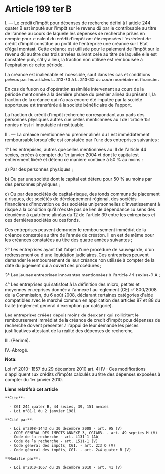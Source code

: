 # Article 199 ter B

I. ― Le crédit d'impôt pour dépenses de recherche défini à l'article 244 quater B est imputé sur l'impôt sur le revenu dû par
le contribuable au titre de l'année au cours de laquelle les dépenses de recherche prises en compte pour le calcul du crédit
d'impôt ont été exposées.L'excédent de crédit d'impôt constitue au profit de l'entreprise une créance sur l'Etat d'égal
montant. Cette créance est utilisée pour le paiement de l'impôt sur le revenu dû au titre des trois années suivant celle au
titre de laquelle elle est constatée puis, s'il y a lieu, la fraction non utilisée est remboursée à l'expiration de cette
période. 

La créance est inaliénable et incessible, sauf dans les cas et conditions prévus par les articles L. 313-23 à L. 313-35 du
code monétaire et financier. 

En cas de fusion ou d'opération assimilée intervenant au cours de la période mentionnée à la dernière phrase du premier
alinéa du présent I, la fraction de la créance qui n'a pas encore été imputée par la société apporteuse est transférée à la
société bénéficiaire de l'apport. 

La fraction du crédit d'impôt recherche correspondant aux parts des personnes physiques autres que celles mentionnées au I de
l'article 151 nonies n'est ni imputable ni restituable.

II  . ― La créance mentionnée au premier alinéa du I est immédiatement remboursable lorsqu'elle est constatée par l'une des
entreprises suivantes : 

1° Les entreprises, autres que celles mentionnées au III de l'article 44 sexies, créées à compter du 1er janvier 2004 et dont
le capital est entièrement libéré et détenu de manière continue à 50 % au moins : 

a) Par des personnes physiques ; 

b) Ou par une société dont le capital est détenu pour 50 % au moins par des personnes physiques ; 

c) Ou par des sociétés de capital-risque, des fonds communs de placement à risques, des sociétés de développement régional,
des sociétés financières d'innovation ou des sociétés unipersonnelles d'investissement à risque à la condition qu'il n'existe
pas de lien de dépendance au sens des deuxième à quatrième alinéas du 12 de l'article 39 entre les entreprises et ces
dernières sociétés ou ces fonds. 

Ces entreprises peuvent demander le remboursement immédiat de la créance constatée au titre de l'année de création. Il en est
de même pour les créances constatées au titre des quatre années suivantes ; 

2° Les entreprises ayant fait l'objet d'une procédure de sauvegarde, d'un redressement ou d'une liquidation judiciaires. Ces
entreprises peuvent demander le remboursement de leur créance non utilisée à compter de la date du jugement qui a ouvert ces
procédures ; 

3° Les jeunes entreprises innovantes mentionnées à l'article 44 sexies-0 A ; 

4° Les entreprises qui satisfont à la définition des micro, petites et moyennes entreprises donnée à l'annexe I au règlement
(CE) n° 800/2008 de la Commission, du 6 août 2008, déclarant certaines catégories d'aide compatibles avec le marché commun en
application des articles 87 et 88 du traité (règlement général d'exemption par catégorie). 

Les entreprises créées depuis moins de deux ans qui sollicitent le remboursement immédiat de la créance de crédit d'impôt
pour dépenses de recherche doivent présenter à l'appui de leur demande les pièces justificatives attestant de la réalité des
dépenses de recherche. 

III. (Périmé). 

IV.-Abrogé.

**Nota:**

Loi n° 2010- 1657 du 29 décembre 2010 art. 41 IV : Ces modifications s'appliquent aux crédits d'impôts calculés au titre des
dépenses exposées à compter du 1er janvier 2010.

**Liens relatifs à cet article**

	**Cite**:

	  - CGI 244 quater B, 44 sexies, 39, 151 nonies
	  - Loi n°81-1 du 2 janvier 1981

	**Cité par**:

	  - Loi n°2008-1443 du 30 décembre 2008 - art. 95 (V)
	  - CODE GENERAL DES IMPOTS ANNEXE 3, CGIAN3. - art. 49 septies M (V)
	  - Code de la recherche - art. L131-1 (Ab)
	  - Code de la recherche - art. L511-1 (V)
	  - Code général des impôts, CGI. - art. 223 O (V)
	  - Code général des impôts, CGI. - art. 244 quater B (V)

	**Modifié par**:

	  - Loi n°2010-1657 du 29 décembre 2010 - art. 41 (V)
